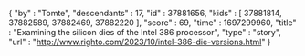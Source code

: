 {
  "by" : "Tomte",
  "descendants" : 17,
  "id" : 37881656,
  "kids" : [ 37881814, 37882589, 37882469, 37882220 ],
  "score" : 69,
  "time" : 1697299960,
  "title" : "Examining the silicon dies of the Intel 386 processor",
  "type" : "story",
  "url" : "http://www.righto.com/2023/10/intel-386-die-versions.html"
}
